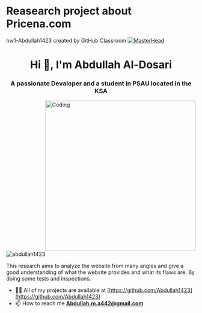 # Reasearch project about Pricena.com
hw1-Abdullah1423 created by GitHub Classroom
[![MasterHead](https://upload.wikimedia.org/wikipedia/commons/a/a3/%D8%B4%D8%B9%D8%A7%D8%B1_%D8%AC%D8%A7%D9%85%D8%B9%D8%A9_%D8%A7%D9%84%D8%A3%D9%85%D9%8A%D8%B1_%D8%B3%D8%B7%D8%A7%D9%85_%D8%A8%D9%86_%D8%B9%D8%A8%D8%AF%D8%A7%D9%84%D8%B9%D8%B2%D9%8A%D8%B2.png)](https://rishavchanda.io
)
<h1 align="center">Hi 👋, I'm Abdullah Al-Dosari </h1>
<h3 align="center">A passionate Devaloper and a student in PSAU located in the KSA</h3>
<img align="right" alt="Coding" width="400" src="https://media.giphy.com/media/l46Cy1rHbQ92uuLXa/giphy.gif">
<p align="left"> <img src="https://komarev.com/ghpvc/?username=abdullah1423&label=Profile%20views&color=0e75b6&style=flat" alt="abdullah1423" /> </p>
This research aims to analyze the website from many angles and give a good understanding of what the website provides and what its flaws are. By doing some tests and inspections.


- 👨‍💻 All of my projects are available at [https://github.com/Abdullah1423](https://github.com/Abdullah1423)
- 📫 How to reach me **Abdullah.m.a442@gmail.com**



<p align="left">
</p>




